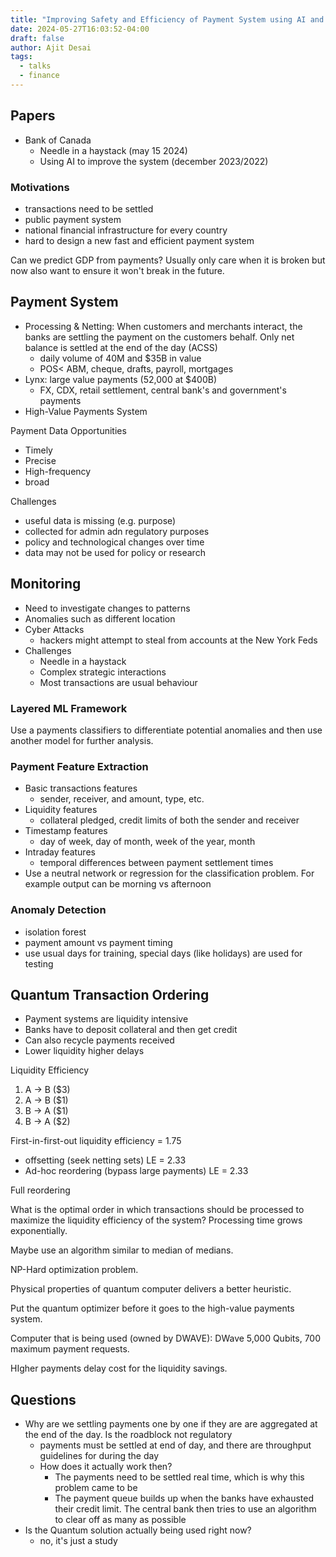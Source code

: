 ```yaml
---
title: "Improving Safety and Efficiency of Payment System using AI and Quantum Computing"
date: 2024-05-27T16:03:52-04:00
draft: false
author: Ajit Desai
tags:
  - talks
  - finance
---
```


## Papers

- Bank of Canada
  - Needle in a haystack (may 15 2024)
  - Using AI to improve the system (december 2023/2022)

### Motivations

- transactions need to be settled
- public payment system
- national financial infrastructure for every country
- hard to design a new fast and efficient payment system

Can we predict GDP from payments? Usually only care when it is broken but now also want to ensure it won't break in the future.

## Payment System

- Processing & Netting: When customers and merchants interact, the banks are settling the payment on the customers behalf. Only net balance is settled at the end of the day (ACSS)
  - daily volume of 40M and $35B in value
  - POS< ABM, cheque, drafts, payroll, mortgages
- Lynx: large value payments (52,000 at $400B)
  - FX, CDX, retail settlement, central bank's and government's payments
- High-Value Payments System

Payment Data Opportunities

- Timely
- Precise
- High-frequency
- broad

Challenges

- useful data is missing (e.g. purpose)
- collected for admin adn regulatory purposes
- policy and technological changes over time
- data may not be used for policy or research

## Monitoring

- Need to investigate changes to patterns
- Anomalies such as different location
- Cyber Attacks
  - hackers might attempt to steal from accounts at the New York Feds
- Challenges
  - Needle in a haystack
  - Complex strategic interactions
  - Most transactions are usual behaviour

### Layered ML Framework

Use a payments classifiers to differentiate potential anomalies and then use another model for further analysis.

### Payment Feature Extraction

- Basic transactions features
  - sender, receiver, and amount, type, etc.
- Liquidity features
  - collateral pledged, credit limits of both the sender and receiver
- Timestamp features
  - day of week, day of month, week of the year, month
- Intraday features
  - temporal differences between payment settlement times
- Use a neutral network or regression for the classification problem. For example output can be morning vs afternoon

### Anomaly Detection

- isolation forest
- payment amount vs payment timing
- use usual days for training, special days (like holidays) are used for testing

## Quantum Transaction Ordering

- Payment systems are liquidity intensive
- Banks have to deposit collateral and then get credit
- Can also recycle payments received
- Lower liquidity higher delays

Liquidity Efficiency

1. A &rarr; B ($3)
2. A &rarr; B ($1)
3. B &rarr; A ($1)
4. B &rarr; A ($2)

First-in-first-out liquidity efficiency = 1.75

- offsetting (seek netting sets) LE = 2.33
- Ad-hoc reordering (bypass large payments) LE = 2.33

Full reordering

What is the optimal order in which transactions should be processed to maximize the liquidity efficiency of the system? Processing time grows exponentially.

Maybe use an algorithm similar to median of medians.

NP-Hard optimization problem.

Physical properties of quantum computer delivers a better heuristic.

Put the quantum optimizer before it goes to the high-value payments system.

Computer that is being used (owned by DWAVE): DWave 5,000 Qubits, 700 maximum payment requests.

HIgher payments delay cost for the liquidity savings.

## Questions

- Why are we settling payments one by one if they are are aggregated at the end of the day. Is the roadblock not regulatory
  - payments must be settled at end of day, and there are throughput guidelines for during the day
  - How does it actually work then?
    - The payments need to be settled real time, which is why this problem came to be
    - The payment queue builds up when the banks have exhausted their credit limit. The central bank then tries to use an algorithm to clear off as many as possible
- Is the Quantum solution actually being used right now?
  - no, it's just a study

